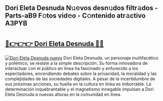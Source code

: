 ## Dori Eleta Desnuda N𝚞𝚎vos desn𝚞dos filtr𝚊dos - Parts-aB9 F𝚘tos vid𝚎o - C𝚘ntenido atr𝚊ctivo A3PYB

# <h2><a href="http://mbckny.tromn.icu/?c=Dori+Eleta+Desnuda">🔗👉👉👉 Dori Eleta Desnuda 🔗🔗</a></h2>

[![Dori Eleta Desnuda nuevo](https://i.imgur.com/pEAQMta.gif)](http://mbckny.tromn.icu/?c=Dori+Eleta+Desnuda)
Dori Eleta Desnuda, un personaje multifacético y polémico, se resiste a la simple descripción. Su forma innovadora de interactuar con el público en línea ha fascinado y enfurecido a los espectadores, encendiendo debates sobre la privacidad, la moralidad y las complejidades de las sociedades digitales. A pesar de la incertidumbre de sus próximas acciones, su huella en la cultura en línea es imborrable. La determinación inquebrantable y el magnetismo innegable impulsan a Dori Eleta Desnuda a nuevas alturas en la comunidad en línea.
